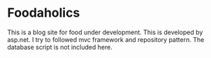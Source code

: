 # Foodaholics
This is a blog site for food under development. 
This is developed by asp.net. I try to followed mvc framework and repository pattern. 
The database script is not included here.
